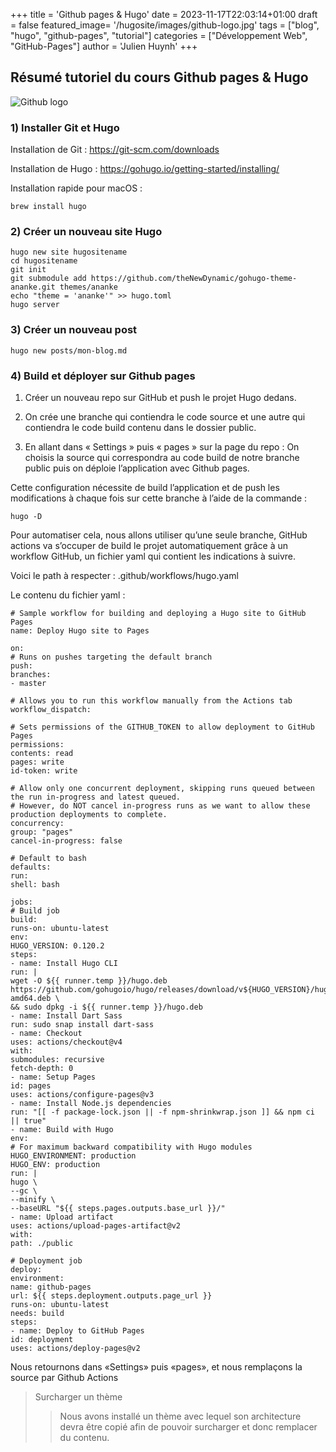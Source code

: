 +++
title = 'Github pages & Hugo'
date = 2023-11-17T22:03:14+01:00
draft = false
featured_image= '/hugosite/images/github-logo.jpg'
tags = ["blog", "hugo", "github-pages", "tutorial"]
categories = ["Développement Web", "GitHub-Pages"]
author = 'Julien Huynh'
+++

## Résumé tutoriel du cours Github pages & Hugo
![Github logo](/hugosite/images/github-logo.jpg)

### 1) Installer Git et Hugo

Installation de Git : https://git-scm.com/downloads 

Installation de Hugo : https://gohugo.io/getting-started/installing/

Installation rapide pour macOS :
```
brew install hugo
```

### 2) Créer un nouveau site Hugo

```
hugo new site hugositename
cd hugositename
git init
git submodule add https://github.com/theNewDynamic/gohugo-theme-ananke.git themes/ananke
echo "theme = 'ananke'" >> hugo.toml
hugo server
```

### 3) Créer un nouveau post

```
hugo new posts/mon-blog.md
```

### 4) Build et déployer sur Github pages

1. Créer un nouveau repo sur GitHub et push le projet Hugo dedans.

2. On crée une branche qui contiendra le code source et une autre qui contiendra le code build contenu dans le dossier public.

3. En allant dans « Settings » puis « pages » sur la page du repo :
On choisis la source qui correspondra au code build de notre branche public puis on déploie l’application avec Github pages.


Cette configuration nécessite de build l’application et de push les modifications à chaque fois sur cette branche à l’aide de la commande :
```
hugo -D
```

Pour automatiser cela, nous allons utiliser qu’une seule branche, GitHub actions va s’occuper de build le projet automatiquement grâce à un workflow GitHub, un fichier yaml qui contient les indications à suivre.

Voici le path à respecter :
.github/workflows/hugo.yaml

Le contenu du fichier yaml :
```
# Sample workflow for building and deploying a Hugo site to GitHub Pages
name: Deploy Hugo site to Pages

on:
# Runs on pushes targeting the default branch
push:
branches:
- master

# Allows you to run this workflow manually from the Actions tab
workflow_dispatch:

# Sets permissions of the GITHUB_TOKEN to allow deployment to GitHub Pages
permissions:
contents: read
pages: write
id-token: write

# Allow only one concurrent deployment, skipping runs queued between the run in-progress and latest queued.
# However, do NOT cancel in-progress runs as we want to allow these production deployments to complete.
concurrency:
group: "pages"
cancel-in-progress: false

# Default to bash
defaults:
run:
shell: bash

jobs:
# Build job
build:
runs-on: ubuntu-latest
env:
HUGO_VERSION: 0.120.2
steps:
- name: Install Hugo CLI
run: |
wget -O ${{ runner.temp }}/hugo.deb https://github.com/gohugoio/hugo/releases/download/v${HUGO_VERSION}/hugo_extended_${HUGO_VERSION}_linux-amd64.deb \
&& sudo dpkg -i ${{ runner.temp }}/hugo.deb
- name: Install Dart Sass
run: sudo snap install dart-sass
- name: Checkout
uses: actions/checkout@v4
with:
submodules: recursive
fetch-depth: 0
- name: Setup Pages
id: pages
uses: actions/configure-pages@v3
- name: Install Node.js dependencies
run: "[[ -f package-lock.json || -f npm-shrinkwrap.json ]] && npm ci || true"
- name: Build with Hugo
env:
# For maximum backward compatibility with Hugo modules
HUGO_ENVIRONMENT: production
HUGO_ENV: production
run: |
hugo \
--gc \
--minify \
--baseURL "${{ steps.pages.outputs.base_url }}/"
- name: Upload artifact
uses: actions/upload-pages-artifact@v2
with:
path: ./public

# Deployment job
deploy:
environment:
name: github-pages
url: ${{ steps.deployment.outputs.page_url }}
runs-on: ubuntu-latest
needs: build
steps:
- name: Deploy to GitHub Pages
id: deployment
uses: actions/deploy-pages@v2
```

Nous retournons dans «Settings» puis «pages», et nous remplaçons la source par Github Actions

> Surcharger un thème
>
>> Nous avons installé un thème avec lequel son architecture devra être copié afin de pouvoir surcharger et donc remplacer du contenu.

